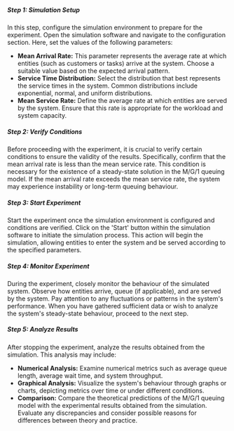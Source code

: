 ##### Step 1: Simulation Setup
In this step, configure the simulation environment to prepare for the experiment. Open the simulation software and navigate to the configuration section. Here, set the values of the following parameters:
- **Mean Arrival Rate:** This parameter represents the average rate at which entities (such as customers or tasks) arrive at the system. Choose a suitable value based on the expected arrival pattern.
- **Service Time Distribution:** Select the distribution that best represents the service times in the system. Common distributions include exponential, normal, and uniform distributions.
- **Mean Service Rate:** Define the average rate at which entities are served by the system. Ensure that this rate is appropriate for the workload and system capacity.

##### Step 2: Verify Conditions
Before proceeding with the experiment, it is crucial to verify certain conditions to ensure the validity of the results. Specifically, confirm that the mean arrival rate is less than the mean service rate. This condition is necessary for the existence of a steady-state solution in the M/G/1 queuing model. If the mean arrival rate exceeds the mean service rate, the system may experience instability or long-term queuing behaviour.

##### Step 3: Start Experiment
Start the experiment once the simulation environment is configured and conditions are verified. Click on the 'Start' button within the simulation software to initiate the simulation process. This action will begin the simulation, allowing entities to enter the system and be served according to the specified parameters.

##### Step 4: Monitor Experiment
During the experiment, closely monitor the behaviour of the simulated system. Observe how entities arrive, queue (if applicable), and are served by the system. Pay attention to any fluctuations or patterns in the system's performance. When you have gathered sufficient data or wish to analyze the system's steady-state behaviour, proceed to the next step.

##### Step 5: Analyze Results
After stopping the experiment, analyze the results obtained from the simulation. This analysis may include:
- **Numerical Analysis:** Examine numerical metrics such as average queue length, average wait time, and system throughput.
- **Graphical Analysis:** Visualize the system's behaviour through graphs or charts, depicting metrics over time or under different conditions.
- **Comparison:** Compare the theoretical predictions of the M/G/1 queuing model with the experimental results obtained from the simulation. Evaluate any discrepancies and consider possible reasons for differences between theory and practice.


